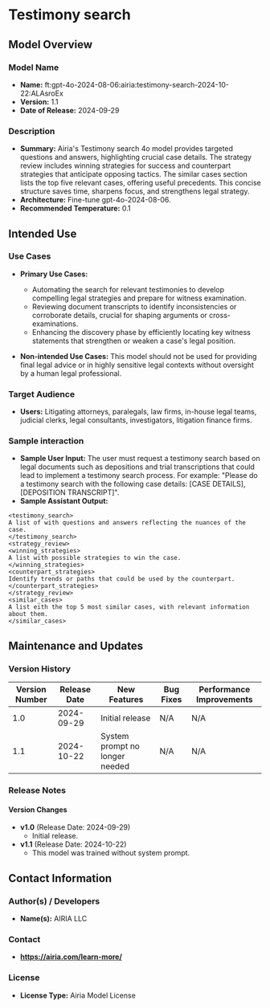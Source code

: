 # Testimony search

## Model Overview

### Model Name
- **Name:** ft:gpt-4o-2024-08-06:airia:testimony-search-2024-10-22:ALAsroEx
- **Version:** 1.1
- **Date of Release:** 2024-09-29

### Description
- **Summary:** Airia's Testimony search 4o model provides targeted questions and answers, highlighting crucial case details. The strategy review includes winning strategies for success and counterpart strategies that anticipate opposing tactics. The similar cases section lists the top five relevant cases, offering useful precedents. This concise structure saves time, sharpens focus, and strengthens legal strategy.
- **Architecture:** Fine-tune gpt-4o-2024-08-06.
- **Recommended Temperature:** 0.1


## Intended Use

### Use Cases
- **Primary Use Cases:**
  - Automating the search for relevant testimonies to develop compelling legal strategies and prepare for witness examination.
  - Reviewing document transcripts to identify inconsistencies or corroborate details, crucial for shaping arguments or cross-examinations.
  - Enhancing the discovery phase by efficiently locating key witness statements that strengthen or weaken a case's legal position.

- **Non-intended Use Cases:** This model should not be used for providing final legal advice or in highly sensitive legal contexts without oversight by a human legal professional.

### Target Audience
- **Users:** Litigating attorneys, paralegals, law firms, in-house legal teams, judicial clerks, legal consultants, investigators, litigation finance firms.

### Sample interaction
- **Sample User Input:** The user must request a testimony search based on legal documents such as depositions and trial transcriptions that could lead to implement a testimony search process. For example:
  "Please do a testimony search with the following case details: [CASE DETAILS], [DEPOSITION TRANSCRIPT]".
- **Sample Assistant Output:**
```
<testimony_search>
A list of with questions and answers reflecting the nuances of the case.
</testimony_search>
<strategy_review>
<winning_strategies>
A list with possible strategies to win the case.
</winning_strategies>
<counterpart_strategies>
Identify trends or paths that could be used by the counterpart.
</counterpart_strategies>
</strategy_review>
<similar_cases>
A list eith the top 5 most similar cases, with relevant information about them.
</similar_cases>
```

## Maintenance and Updates

### Version History
| Version Number | Release Date | New Features                  | Bug Fixes                   | Performance Improvements     |
|----------------|--------------|-------------------------------|-----------------------------|------------------------------|
| 1.0            | 2024-09-29   | Initial release               |  N/A  | N/A |
| 1.1            | 2024-10-22   | System prompt no longer needed               |  N/A  | N/A |


### Release Notes
#### Version Changes
- **v1.0** (Release Date: 2024-09-29)
  - Initial release.
- **v1.1** (Release Date: 2024-10-22)
  - This model was trained without system prompt.

## Contact Information

### Author(s) / Developers
- **Name(s):** AIRIA LLC

### Contact
- **https://airia.com/learn-more/** 

### License
- **License Type:** Airia Model License
